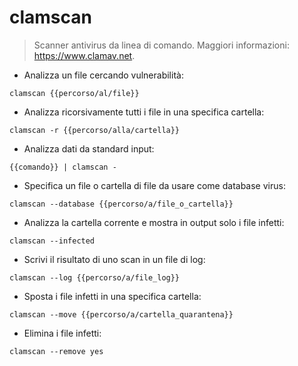 # clamscan

> Scanner antivirus da linea di comando.
> Maggiori informazioni: <https://www.clamav.net>.

- Analizza un file cercando vulnerabilità:

`clamscan {{percorso/al/file}}`

- Analizza ricorsivamente tutti i file in una specifica cartella:

`clamscan -r {{percorso/alla/cartella}}`

- Analizza dati da standard input:

`{{comando}} | clamscan -`

- Specifica un file o cartella di file da usare come database virus:

`clamscan --database {{percorso/a/file_o_cartella}}`

- Analizza la cartella corrente e mostra in output solo i file infetti:

`clamscan --infected`

- Scrivi il risultato di uno scan in un file di log:

`clamscan --log {{percorso/a/file_log}}`

- Sposta i file infetti in una specifica cartella:

`clamscan --move {{percorso/a/cartella_quarantena}}`

- Elimina i file infetti:

`clamscan --remove yes`
